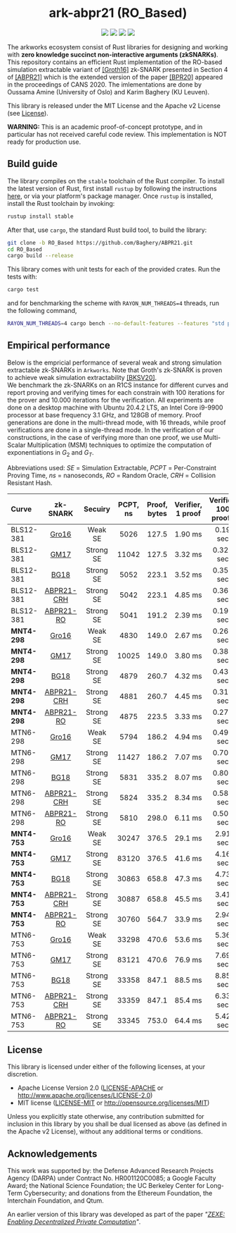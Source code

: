<h1 align="center">ark-abpr21 (RO_Based)</h1>

<p align="center">
    <img src="https://github.com/arkworks-rs/groth16/workflows/CI/badge.svg?branch=master">
    <a href="https://github.com/arkworks-rs/groth16/blob/master/LICENSE-APACHE"><img src="https://img.shields.io/badge/license-APACHE-blue.svg"></a>
    <a href="https://github.com/arkworks-rs/groth16/blob/master/LICENSE-MIT"><img src="https://img.shields.io/badge/license-MIT-blue.svg"></a>
    <a href="https://deps.rs/repo/github/arkworks-rs/groth16"><img src="https://deps.rs/repo/github/arkworks-rs/groth16/status.svg"></a>
</p>

The arkworks ecosystem consist of Rust libraries for designing and working with __zero knowledge succinct non-interactive arguments (zkSNARKs)__. This repository contains an efficient Rust implementation of the RO-based simulation extractable variant of [[Groth16]](https://eprint.iacr.org/2016/260) zk-SNARK presented in Section 4 of [[ABPR21]](https://eprint.iacr.org/2020/1306) which is the extended version of the paper [[BPR20]](https://link.springer.com/chapter/10.1007/978-3-030-65411-5_22) appeared in the proceedings of CANS 2020. The imlementations are done by Oussama Amine (University of Oslo) and Karim Baghery (KU Leuven).

This library is released under the MIT License and the Apache v2 License (see [License](#license)).

**WARNING:** This is an academic proof-of-concept prototype, and in particular has not received careful code review. This implementation is NOT ready for production use.

## Build guide

The library compiles on the `stable` toolchain of the Rust compiler. To install the latest version of Rust, first install `rustup` by following the instructions [here](https://rustup.rs/), or via your platform's package manager. Once `rustup` is installed, install the Rust toolchain by invoking:
```bash
rustup install stable
```

After that, use `cargo`, the standard Rust build tool, to build the library:
```bash
git clone -b RO_Based https://github.com/Baghery/ABPR21.git
cd RO_Based
cargo build --release
```

This library comes with unit tests for each of the provided crates. Run the tests with:
```bash
cargo test
```
and for benchmarking the scheme with `RAYON_NUM_THREADS=4` threads, run the following command,  
```bash
RAYON_NUM_THREADS=4 cargo bench --no-default-features --features "std parallel" -- --nocapture
```

## Empirical performance

Below is the empricial performance of several weak and strong simulation extractable zk-SNARKs in `Arkworks`. Note that Groth's zk-SNARK is proven to achieve weak simulation extractability [[BKSV20]](https://eprint.iacr.org/2020/811).  
We benchmark the zk-SNARKs on an R1CS instance for different curves and report proving and verifying times for each constrain with 100 iterations for the prover and 10.000 iterations for the verification. 
All experiments are done on a desktop machine with Ubuntu 20.4.2 LTS, an Intel Core i9-9900 processor at base frequency 3.1 GHz, and 128GB of memory. 
Proof generations are done in the multi-thread mode, with 16 threads, while proof verifications are done in a single-thread mode. In the verification of our constructions, in the case of verifying more than one proof, we use Multi-Scalar Multiplication (MSM) techniques to optimize the computation of exponentiations in $G_2$ and $G_T$. 

Abbreviations used: <i>SE</i> = Simulation Extractable, <i>PCPT</i> = Per-Constraint Proving Time, <i>ns</i> = nanoseconds, <i>RO</i> = Random Oracle, <i>CRH</i> = Collision Resistant Hash.

| Curve | zk-SNARK | Secuiry | PCPT, ns | Proof, bytes |  Verifier, 1 proof |  Verifier, 100 proofs | Verifier, 1000 proofs | 
| :--- | :---: | :---: | :---: | :---: | :---: | :---: | :---: | 
| BLS12-381 | [Gro16](https://github.com/arkworks-rs/groth16)                  | Weak SE   | 5026  | 127.5 | 1.90 ms |  0.19 sec   |  1.90 sec |
| BLS12-381 | [GM17](https://github.com/arkworks-rs/gm17)                      | Strong SE | 11042 | 127.5 | 3.32 ms |  0.322 sec  |  3.32 sec |
| BLS12-381 | [BG18](https://github.com/Baghery/ABPR21/tree/BG18)              | Strong SE | 5052  | 223.1 | 3.52 ms |  0.352 sec  |  3.52 sec |
| BLS12-381 | [ABPR21-CRH](https://github.com/Baghery/ABPR21/tree/CRH_Based)    | Strong SE | 5042  | 223.1 | 4.85 ms |  0.360 sec  |  3.50 sec |
| BLS12-381 | [ABPR21-RO](https://github.com/Baghery/ABPR21/tree/RO_Based)      | Strong SE | 5041  | 191.2 | 2.39 ms |  0.194 sec  |  1.91 sec |
| **MNT4-298** | [Gro16](https://github.com/arkworks-rs/groth16)               | Weak SE   | 4830  | 149.0 | 2.67 ms |  0.267 sec  |  2.67 sec |
| **MNT4-298** | [GM17](https://github.com/arkworks-rs/gm17)                   | Strong SE | 10025 | 149.0 | 3.80 ms |  0.380 sec  |  3.80 sec |
| **MNT4-298** | [BG18](https://github.com/Baghery/ABPR21/tree/BG18)           | Strong SE | 4879  | 260.7 | 4.32 ms |  0.432 sec  |  4.32 sec |
| **MNT4-298** | [ABPR21-CRH](https://github.com/Baghery/ABPR21/tree/CRH_Based) | Strong SE | 4881  | 260.7 | 4.45 ms |  0.311 sec  |  3.05 sec |
| **MNT4-298** | [ABPR21-RO](https://github.com/Baghery/ABPR21/tree/RO_Based)   | Strong SE | 4875  | 223.5 | 3.33 ms |  0.271 sec  |  2.68 sec |
| MTN6-298  | [Gro16](https://github.com/arkworks-rs/groth16)                  | Weak SE   | 5794  | 186.2 | 4.94 ms |  0.494 sec   |  4.91 sec |
| MTN6-298  | [GM17](https://github.com/arkworks-rs/gm17)                      | Strong SE | 11427 | 186.2 | 7.07 ms |  0.707 sec  |  7.07 sec |
| MTN6-298  | [BG18](https://github.com/Baghery/ABPR21/tree/BG18)              | Strong SE | 5831  | 335.2 | 8.07 ms |  0.807 sec  |  8.07 sec |
| MTN6-298  | [ABPR21-CRH](https://github.com/Baghery/ABPR21/tree/CRH_Based)    | Strong SE | 5824  | 335.2 | 8.34 ms |  0.582 sec  |  5.72 sec |
| MTN6-298  | [ABPR21-RO](https://github.com/Baghery/ABPR21/tree/RO_Based)      | Strong SE | 5810  | 298.0 | 6.11 ms |  0.501 sec  |  4.97 sec |
| **MNT4-753** | [Gro16](https://github.com/arkworks-rs/groth16)               | Weak SE   | 30247 | 376.5 | 29.1 ms |  2.91 sec  |  29.1 sec |
| **MNT4-753** | [GM17](https://github.com/arkworks-rs/gm17)                   | Strong SE | 83120 | 376.5 | 41.6 ms |  4.16 sec  |  41.6 sec |
| **MNT4-753** | [BG18](https://github.com/Baghery/ABPR21/tree/BG18)           | Strong SE | 30863 | 658.8 | 47.3 ms |  4.73 sec  |  47.3 sec |
| **MNT4-753** | [ABPR21-CRH](https://github.com/Baghery/ABPR21/tree/CRH_Based) | Strong SE | 30887 | 658.8 | 45.5 ms |  3.41 sec  |  33.8 sec |
| **MNT4-753** | [ABPR21-RO](https://github.com/Baghery/ABPR21/tree/RO_Based)   | Strong SE | 30760 | 564.7 | 33.9 ms |  2.94 sec  |  29.2 sec |
| MTN6-753  | [Gro16](https://github.com/arkworks-rs/groth16)                  | Weak SE   | 33298  | 470.6 | 53.6 ms |  5.36 sec   | 53.6 sec |
| MTN6-753  | [GM17](https://github.com/arkworks-rs/gm17)                      | Strong SE | 83121  | 470.6 | 76.9 ms |  7.69 sec  |  76.9 sec |
| MTN6-753  | [BG18](https://github.com/Baghery/ABPR21/tree/BG18)              | Strong SE | 33358  | 847.1 | 88.5 ms |  8.85 sec  |  88.5 sec |
| MTN6-753  | [ABPR21-CRH](https://github.com/Baghery/ABPR21/tree/CRH_Based)    | Strong SE | 33359  | 847.1 | 85.4 ms |  6.33 sec  |  63.1 sec |
| MTN6-753  | [ABPR21-RO](https://github.com/Baghery/ABPR21/tree/RO_Based)      | Strong SE | 33345  | 753.0 | 64.4 ms |  5.42 sec  |  53.8 sec |

## License

This library is licensed under either of the following licenses, at your discretion.

 * Apache License Version 2.0 ([LICENSE-APACHE](LICENSE-APACHE) or http://www.apache.org/licenses/LICENSE-2.0)
 * MIT license ([LICENSE-MIT](LICENSE-MIT) or http://opensource.org/licenses/MIT)

Unless you explicitly state otherwise, any contribution submitted for inclusion in this library by you shall be dual licensed as above (as defined in the Apache v2 License), without any additional terms or conditions.

## Acknowledgements

This work was supported by:
the Defense Advanced Research Projects Agency (DARPA) under Contract No. HR001120C0085; 
a Google Faculty Award;
the National Science Foundation;
the UC Berkeley Center for Long-Term Cybersecurity;
and donations from the Ethereum Foundation, the Interchain Foundation, and Qtum.

An earlier version of this library was developed as part of the paper *"[ZEXE: Enabling Decentralized Private Computation][zexe]"*.

[zexe]: https://ia.cr/2018/962

